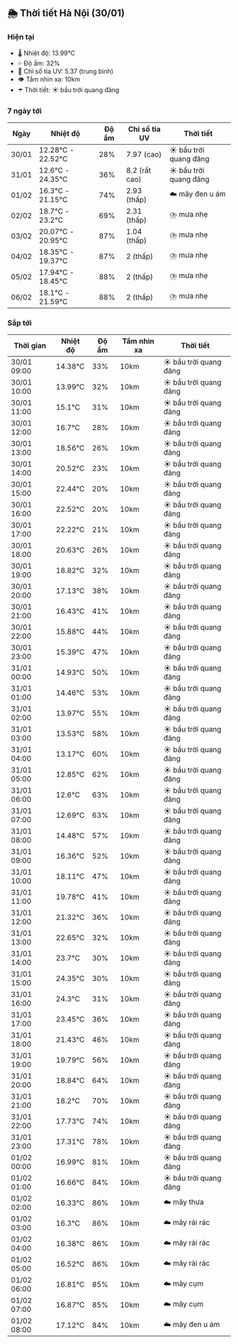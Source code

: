 ## 🌦️ Thời tiết Hà Nội (30/01)

### Hiện tại

- 🌡️ Nhiệt độ: 13.99℃
- 💦 Độ ẩm: 32%
- 🌟 Chỉ số tia UV: 5.37 (trung bình)
- 👁️ Tầm nhìn xa: 10km
- ☂️ Thời tiết: ☀️ bầu trời quang đãng

### 7 ngày tới

| Ngày | Nhiệt độ | Độ ẩm | Chỉ số tia UV | Thời tiết |
| --- | --- | --- | --- | --- |
| 30/01 | 12.28℃ - 22.52℃ | 28% | 7.97 (cao) | ☀️ bầu trời quang đãng |
| 31/01 | 12.6℃ - 24.35℃ | 36% | 8.2 (rất cao) | ☀️ bầu trời quang đãng |
| 01/02 | 16.3℃ - 21.15℃ | 74% | 2.93 (thấp) | ☁️ mây đen u ám |
| 02/02 | 18.7℃ - 23.2℃ | 69% | 2.31 (thấp) | ⛈️ mưa nhẹ |
| 03/02 | 20.07℃ - 20.95℃ | 87% | 1.04 (thấp) | ⛈️ mưa nhẹ |
| 04/02 | 18.35℃ - 19.37℃ | 87% | 2 (thấp) | ⛈️ mưa nhẹ |
| 05/02 | 17.94℃ - 18.45℃ | 88% | 2 (thấp) | ⛈️ mưa nhẹ |
| 06/02 | 18.1℃ - 21.59℃ | 88% | 2 (thấp) | ⛈️ mưa nhẹ |

### Sắp tới

| Thời gian | Nhiệt độ | Độ ẩm | Tầm nhìn xa | Thời tiết |
| --- | --- | --- | --- | --- |
| 30/01 09:00 | 14.38℃ | 33% | 10km | ☀️ bầu trời quang đãng |
| 30/01 10:00 | 13.99℃ | 32% | 10km | ☀️ bầu trời quang đãng |
| 30/01 11:00 | 15.1℃ | 31% | 10km | ☀️ bầu trời quang đãng |
| 30/01 12:00 | 16.7℃ | 28% | 10km | ☀️ bầu trời quang đãng |
| 30/01 13:00 | 18.56℃ | 26% | 10km | ☀️ bầu trời quang đãng |
| 30/01 14:00 | 20.52℃ | 23% | 10km | ☀️ bầu trời quang đãng |
| 30/01 15:00 | 22.44℃ | 20% | 10km | ☀️ bầu trời quang đãng |
| 30/01 16:00 | 22.52℃ | 20% | 10km | ☀️ bầu trời quang đãng |
| 30/01 17:00 | 22.22℃ | 21% | 10km | ☀️ bầu trời quang đãng |
| 30/01 18:00 | 20.63℃ | 26% | 10km | ☀️ bầu trời quang đãng |
| 30/01 19:00 | 18.82℃ | 32% | 10km | ☀️ bầu trời quang đãng |
| 30/01 20:00 | 17.13℃ | 38% | 10km | ☀️ bầu trời quang đãng |
| 30/01 21:00 | 16.43℃ | 41% | 10km | ☀️ bầu trời quang đãng |
| 30/01 22:00 | 15.88℃ | 44% | 10km | ☀️ bầu trời quang đãng |
| 30/01 23:00 | 15.39℃ | 47% | 10km | ☀️ bầu trời quang đãng |
| 31/01 00:00 | 14.93℃ | 50% | 10km | ☀️ bầu trời quang đãng |
| 31/01 01:00 | 14.46℃ | 53% | 10km | ☀️ bầu trời quang đãng |
| 31/01 02:00 | 13.97℃ | 55% | 10km | ☀️ bầu trời quang đãng |
| 31/01 03:00 | 13.53℃ | 58% | 10km | ☀️ bầu trời quang đãng |
| 31/01 04:00 | 13.17℃ | 60% | 10km | ☀️ bầu trời quang đãng |
| 31/01 05:00 | 12.85℃ | 62% | 10km | ☀️ bầu trời quang đãng |
| 31/01 06:00 | 12.6℃ | 63% | 10km | ☀️ bầu trời quang đãng |
| 31/01 07:00 | 12.69℃ | 63% | 10km | ☀️ bầu trời quang đãng |
| 31/01 08:00 | 14.48℃ | 57% | 10km | ☀️ bầu trời quang đãng |
| 31/01 09:00 | 16.36℃ | 52% | 10km | ☀️ bầu trời quang đãng |
| 31/01 10:00 | 18.11℃ | 47% | 10km | ☀️ bầu trời quang đãng |
| 31/01 11:00 | 19.78℃ | 41% | 10km | ☀️ bầu trời quang đãng |
| 31/01 12:00 | 21.32℃ | 36% | 10km | ☀️ bầu trời quang đãng |
| 31/01 13:00 | 22.65℃ | 32% | 10km | ☀️ bầu trời quang đãng |
| 31/01 14:00 | 23.7℃ | 30% | 10km | ☀️ bầu trời quang đãng |
| 31/01 15:00 | 24.35℃ | 30% | 10km | ☀️ bầu trời quang đãng |
| 31/01 16:00 | 24.3℃ | 31% | 10km | ☀️ bầu trời quang đãng |
| 31/01 17:00 | 23.45℃ | 36% | 10km | ☀️ bầu trời quang đãng |
| 31/01 18:00 | 21.43℃ | 46% | 10km | ☀️ bầu trời quang đãng |
| 31/01 19:00 | 19.79℃ | 56% | 10km | ☀️ bầu trời quang đãng |
| 31/01 20:00 | 18.84℃ | 64% | 10km | ☀️ bầu trời quang đãng |
| 31/01 21:00 | 18.2℃ | 70% | 10km | ☀️ bầu trời quang đãng |
| 31/01 22:00 | 17.73℃ | 74% | 10km | ☀️ bầu trời quang đãng |
| 31/01 23:00 | 17.31℃ | 78% | 10km | ☀️ bầu trời quang đãng |
| 01/02 00:00 | 16.99℃ | 81% | 10km | ☀️ bầu trời quang đãng |
| 01/02 01:00 | 16.66℃ | 84% | 10km | ☀️ bầu trời quang đãng |
| 01/02 02:00 | 16.33℃ | 86% | 10km | ☁️ mây thưa |
| 01/02 03:00 | 16.3℃ | 86% | 10km | ☁️ mây rải rác |
| 01/02 04:00 | 16.38℃ | 86% | 10km | ☁️ mây rải rác |
| 01/02 05:00 | 16.52℃ | 86% | 10km | ☁️ mây rải rác |
| 01/02 06:00 | 16.81℃ | 85% | 10km | ☁️ mây cụm |
| 01/02 07:00 | 16.87℃ | 85% | 10km | ☁️ mây cụm |
| 01/02 08:00 | 17.12℃ | 84% | 10km | ☁️ mây đen u ám |
